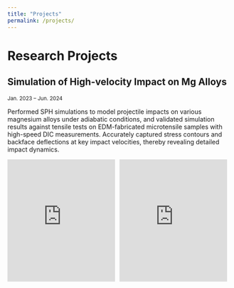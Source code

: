 ```yaml
---
title: "Projects"
permalink: /projects/
---
```

# Research Projects
## Simulation of High-velocity Impact on Mg Alloys

<div style="text-align: left; font-size: smaller;">
Jan. 2023 – Jun. 2024
</div>


Performed SPH simulations to model projectile impacts on various magnesium alloys under adiabatic conditions, and validated simulation results against tensile tests on EDM-fabricated microtensile samples with high-speed DIC measurements. Accurately captured stress contours and backface deflections at key impact velocities, thereby revealing detailed impact dynamics.

<div style="display: flex; gap: 10px; flex-wrap: wrap;">
  <iframe width="48%" height="275" src="https://www.youtube.com/embed/Mgilk_iLav4" 
          frameborder="0" 
          allow="accelerometer; autoplay; clipboard-write; encrypted-media; gyroscope; picture-in-picture" 
          allowfullscreen></iframe>
  <iframe width="48%" height="275" src="https://www.youtube.com/embed/IUMIIelIUYs" 
          frameborder="0" 
          allow="accelerometer; autoplay; clipboard-write; encrypted-media; gyroscope; picture-in-picture" 
          allowfullscreen></iframe>
</div>

